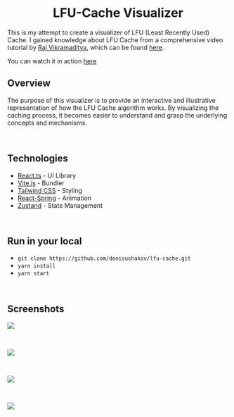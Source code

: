 # <center>LFU-Cache Visualizer</center>

This is my attempt to create a visualizer of LFU (Least Recently Used) Cache. I gained knowledge about LFU Cache from a comprehensive video tutorial by [Raj Vikramaditya](https://www.youtube.com/@takeUforward), which can be found [here](https://youtu.be/xDEuM5qa0zg).

You can watch it in action [here](https://lfucache.netlify.app)
<br />

## Overview

The purpose of this visualizer is to provide an interactive and illustrative representation of how the LFU Cache algorithm works. By visualizing the caching process, it becomes easier to understand and grasp the underlying concepts and mechanisms.

<br />

## Technologies

- [React.ts](https://react.dev/) - UI Library
- [Vite.js](https://vitejs.dev/) - Bundler
- [Tailwind CSS](https://tailwindcss.com/) - Styling
- [React-Spring](https://www.react-spring.dev/) - Animation
- [Zustand](https://docs.pmnd.rs/zustand/getting-started/introduction) - State Management

<br />

## Run in your local

- `git clone https://github.com/denisushakov/lfu-cache.git`
- `yarn install`
- `yarn start`

<br />

## Screenshots

![](screenshots/1.png)

<br />

![](screenshots/2.png)

<br />

![](screenshots/3.jpg)

<br />

![](screenshots/4.png)